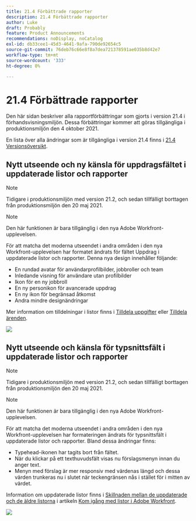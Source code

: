 ```yaml
---
title: 21.4 Förbättrade rapporter
description: 21.4 Förbättrade rapporter
author: Luke
draft: Probably
feature: Product Announcements
recommendations: noDisplay, noCatalog
exl-id: db33cee1-45d3-4641-9afa-790de92654c5
source-git-commit: 76deb76c66e8f8a7dea721378591ae035b8d42e7
workflow-type: tm+mt
source-wordcount: '333'
ht-degree: 0%

---
```


# 21.4 Förbättrade rapporter

Den här sidan beskriver alla rapportförbättringar som gjorts i version 21.4 i förhandsvisningsmiljön. Dessa förbättringar kommer att göras tillgängliga i produktionsmiljön den 4 oktober 2021.

En lista över alla ändringar som är tillgängliga i version 21.4 finns i [21.4 Versionsöversikt](../../../product-announcements/product-releases/21.4-release-activity/21.4-release-overview.md).

## Nytt utseende och ny känsla för uppdragsfältet i uppdaterade listor och rapporter

>[!NOTE]
>
>Tidigare i produktionsmiljön med version 21.2, och sedan tillfälligt borttagen från produktionsmiljön den 20 maj 2021.

>[!NOTE]
>
>Den här funktionen är bara tillgänglig i den nya Adobe Workfront-upplevelsen.

För att matcha det moderna utseendet i andra områden i den nya Workfront-upplevelsen har formatet ändrats för fältet Uppdrag i uppdaterade listor och rapporter. Denna nya design innehåller följande:

* En rundad avatar för användarprofilbilder, jobbroller och team
* Inledande visning för användare utan profilbilder
* Ikon för en ny jobbroll
* En ny personikon för avancerade uppdrag
* En ny ikon för begränsad åtkomst
* Andra mindre designändringar

Mer information om tilldelningar i listor finns i [Tilldela uppgifter](../../../manage-work/tasks/assign-tasks/assign-tasks.md) eller [Tilldela ärenden](../../../manage-work/issues/manage-issues/assign-issues.md).

![](assets/assignments-updates-350x193.png)

## Nytt utseende och känsla för typsnittsfält i uppdaterade listor och rapporter

>[!NOTE]
>
>Tidigare i produktionsmiljön med version 21.2, och sedan tillfälligt borttagen från produktionsmiljön den 20 maj 2021.

>[!NOTE]
>
>Den här funktionen är bara tillgänglig i den nya Adobe Workfront-upplevelsen.

För att matcha det moderna utseendet i andra områden i den nya Workfront-upplevelsen har formateringen ändrats för typsnittsfält i uppdaterade listor och rapporter. Bland dessa ändringar finns:

* Typehead-ikonen har tagits bort från fältet.
* När du klickar på ett texthuvudsfält visas nu förslagsmenyn innan du anger text.
* Menyn med förslag är mer responsiv med värdenas längd och dessa värden trunkeras nu i slutet när teckengränsen nås i stället för i mitten av värdet.

Information om uppdaterade listor finns i [Skillnaden mellan de uppdaterade och de äldre listorna](../../../workfront-basics/navigate-workfront/use-lists/view-items-in-a-list.md#updated) i artikeln [Kom igång med listor i Adobe Workfront](../../../workfront-basics/navigate-workfront/use-lists/view-items-in-a-list.md).

![](assets/typeahead-updates-350x336.png)
